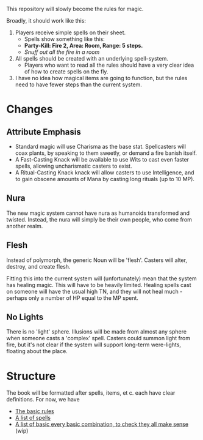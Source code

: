 
This repository will slowly become the rules for magic.

Broadly, it should work like this:

1. Players receive simple spells on their sheet.
    * Spells show something like this:
    * **Party-Kill: Fire 2, Area: Room, Range: 5 steps.**
    * *Snuff out all the fire in a room*
2. All spells should be created with an underlying spell-system.
    * Players who want to read all the rules should have a very clear idea of how to create spells on the fly.
3. I have no idea how magical items are going to function, but the rules need to have fewer steps than the current system.

# Changes

## Attribute Emphasis

- Standard magic will use Charisma as the base stat. Spellcasters will coax plants, by speaking to them sweetly, or demand a fire banish itself.
- A Fast-Casting Knack will be available to use Wits to cast even faster spells, allowing uncharismatic casters to exist.
- A Ritual-Casting Knack knack will allow casters to use Intelligence, and to gain obscene amounts of Mana by casting long rituals (up to 10 MP).

## Nura

The new magic system cannot have nura as humanoids transformed and twisted.
Instead, the nura will simply be their own people, who come from another realm.

## Flesh

Instead of polymorph, the generic Noun will be 'flesh'.
Casters will alter, destroy, and create flesh.

Fitting this into the current system will (unfortunately) mean that the system has healing magic.
This will have to be heavily limited.
Healing spells cast on someone will have the usual high TN, and they will not heal much - perhaps only a number of HP equal to the MP spent.

## No Lights

There is no 'light' sphere.
Illusions will be made from almost any sphere when someone casts a 'complex' spell.
Casters could summon light from fire, but it's not clear if the system will support long-term were-lights, floating about the place.

# Structure

The book will be formatted after spells, items, et c. each have clear definitions.
For now, we have

- [The basic rules](rules.md)
- [A list of spells](spell_list.md)
- [A list of basic every basic combination, to check they all make sense](overview.md) (wip)
